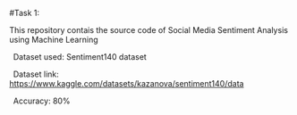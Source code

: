 #Task 1:

This repository contais the source code of Social Media Sentiment Analysis using Machine Learning

 Dataset used: Sentiment140 dataset
 
 Dataset link: https://www.kaggle.com/datasets/kazanova/sentiment140/data

 Accuracy: 80%
